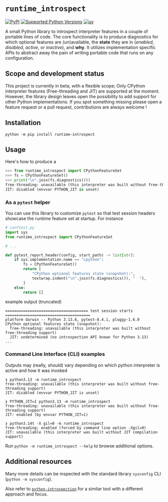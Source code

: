 # `runtime_introspect`

[![PyPI](https://img.shields.io/pypi/v/runtime-introspect.svg?logo=pypi&logoColor=white&label=PyPI)](https://pypi.org/project/runtime-introspect/)
[![Supported Python Versions](https://img.shields.io/pypi/pyversions/runtime-introspect)](https://pypi.org/project/runtime-introspect/)
[![uv](https://img.shields.io/endpoint?url=https://raw.githubusercontent.com/astral-sh/uv/main/assets/badge/v0.json)](https://github.com/astral-sh/uv)

A small Python library to introspect interpreter features in a couple of
portable lines of code. The core functionality is to produce diagnostics for
which optional features are (un)available, the **state** they are in (_enabled_,
_disabled_, _active_, or _inactive_), and **why**. It utilizes implementation specific
APIs to abstract away the pain of writing portable code that runs on any
configuration.


## Scope and development status

This project is currently in beta, with a flexible scope; Only CPython
interpreter features (Free-threading and JIT) are supported at the moment.
However, the library design leaves open the possibility to add support for other
Python implementations. If you spot something missing please open a feature
request or a pull request, contributions are always welcome !


## Installation

```shell
python -m pip install runtime-introspect
```

## Usage

Here's how to produce a
```py
>>> from runtime_introspect import CPythonFeatureSet
>>> fs = CPythonFeatureSet()
>>> print("\n".join(fs.diagnostics()))
free-threading: unavailable (this interpreter was built without free-threading support)
JIT: disabled (envvar PYTHON_JIT is unset)
```


### As a `pytest` helper

You can use this library to customize `pytest` so that test session headers
showcase the runtime feature set at startup. For instance

```py
# conftest.py
import sys
from runtime_introspect import CPythonFeatureSet

# ...

def pytest_report_header(config, start_path) -> list[str]:
    if sys.implementation.name == "cpython":
        fs = CPythonFeatureSet()
        return [
            "CPython optional features state (snapshot):",
            textwrap.indent("\n".join(fs.diagnostics()), "  "),
        ]
    else:
        return []
```

example output (truncated)
```
===================================== test session starts ======================================
platform darwin -- Python 3.13.6, pytest-8.4.1, pluggy-1.6.0
CPython optional features state (snapshot):
  free-threading: unavailable (this interpreter was built without free-threading support)
  JIT: undetermined (no introspection API known for Python 3.13)
...
```


### Command Line Interface (CLI) examples

Outputs may (really, should) vary depending on which python interpreter is
active and how it was invoked

```
❯ python3.13 -m runtime_introspect
free-threading: unavailable (this interpreter was built without free-threading support)
JIT: disabled (envvar PYTHON_JIT is unset)
```
```
❯ PYTHON_JIT=1 python3.13 -m runtime_introspect
free-threading: unavailable (this interpreter was built without free-threading support)
JIT: enabled (by envvar PYTHON_JIT=1)
```
```
❯ python3.14t -X gil=0 -m runtime_introspect
free-threading: enabled (forced by command line option -Xgil=0)
JIT: unavailable (this interpreter was built without JIT compilation support)
```

Run `python -m runtime_introspect --help` to browse additional options.


## Additional resources

Many more details can be inspected with the standard library `sysconfig` CLI
(`python -m sysconfig`).

Also refer to
[`python-introspection`](https://pypi.org/project/python-introspection/) for a
similar tool with a different approach and focus.
